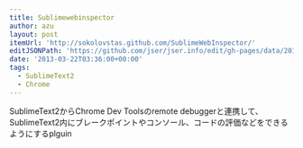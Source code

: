 ```yaml
---
title: Sublimewebinspector
author: azu
layout: post
itemUrl: 'http://sokolovstas.github.com/SublimeWebInspector/'
editJSONPath: 'https://github.com/jser/jser.info/edit/gh-pages/data/2013/03/index.json'
date: '2013-03-22T03:36:00+00:00'
tags:
  - SublimeText2
  - Chrome
---
```

SublimeText2からChrome Dev Toolsのremote debuggerと連携して、SublimeText2内にブレークポイントやコンソール、コードの評価などをできるようにするplguin
